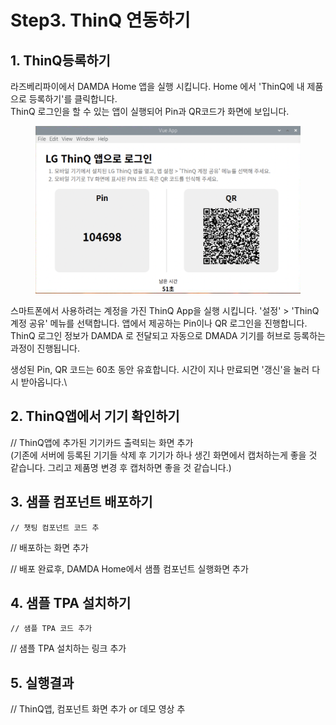 # Step3. ThinQ 연동하기

## 1. ThinQ등록하기

라즈베리파이에서 DAMDA Home 앱을 실행 시킵니다. Home 에서 'ThinQ에 내 제품으로 등록하기'를 클릭합니다.\
ThinQ 로그인을 할 수 있는 앱이 실행되어 Pin과 QR코드가 화면에 보입니다.

<figure><img src="../.gitbook/assets/image (1) (2).png" alt=""><figcaption></figcaption></figure>

스마트폰에서 사용하려는 계정을 가진 ThinQ App을 실행 시킵니다. '설정' > 'ThinQ 계정 공유' 메뉴를 선택합니다. 앱에서 제공하는 Pin이나 QR 로그인을 진행합니다. ThinQ 로그인 정보가 DAMDA 로 전달되고 자동으로 DMADA 기기를 허브로 등록하는 과정이 진행됩니다.

생성된 Pin, QR 코드는 60초 동안 유효합니다. 시간이 지나 만료되면 '갱신'을 눌러 다시 받아옵니다.\


## &#x20;2. ThinQ앱에서 기기 확인하기

// ThinQ앱에 추가된 기기카드 출력되는 화면 추가\
(기존에 서버에 등록된 기기들 삭제 후 기기가 하나 생긴 화면에서 캡처하는게 좋을 것 같습니다. 그리고 제품명 변경 후 캡처하면 좋을 것 같습니다.)

## 3. 샘플 컴포넌트 배포하기

```
// 챗팅 컴포넌트 코드 추
```

// 배포하는 화면 추가

// 배포 완료후, DAMDA Home에서 샘플 컴포넌트 실행화면 추가

## 4. 샘플 TPA 설치하기

```
// 샘플 TPA 코드 추가
```

// 샘플 TPA 설치하는 링크 추가

## 5. 실행결과

// ThinQ앱, 컴포넌트 화면 추가 or 데모 영상 추
